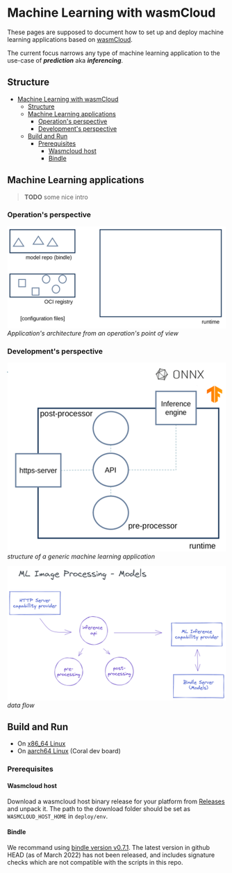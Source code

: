 # Machine Learning with wasmCloud

These pages are supposed to document how to set up and deploy machine learning applications based on [wasmCloud](https://wasmcloud.dev/).

The current focus narrows any type of machine learning application to the use-case of __*prediction*__ aka __*inferencing*__.

## Structure

- [Machine Learning with wasmCloud](#machine-learning-with-wasmcloud)
  - [Structure](#structure)
  - [Machine Learning applications](#machine-learning-applications)
    - [Operation's perspective](#operations-perspective)
    - [Development's perspective](#developments-perspective)
  - [Build and Run](#build-and-run)
    - [Prerequisites](#prerequisites)
      - [Wasmcloud host](#wasmcloud-host)
      - [Bindle](#bindle)

## Machine Learning applications

> __TODO__ some nice intro

### Operation's perspective

![generic application](images/repo-registry-runtime.png)
*Application's architecture from an operation's point of view*

### Development's perspective

![generic application](images/application.png)
*structure of a generic machine learning application*

![generic application](images/application-excalidraw-wo-background.png)
*data flow*

## Build and Run

- On [x86_64 Linux](./x86_64-linux)
- On [aarch64 Linux](./aarch64-linux.html) (Coral dev board)

### Prerequisites

#### Wasmcloud host

Download a wasmcloud host binary release for your platform from [Releases](https://github.com/wasmCloud/wasmcloud-otp/releases)
and unpack it. The path to the download folder should be set as `WASMCLOUD_HOST_HOME` in `deploy/env`.

#### Bindle

We recommand using [bindle version v0.7.1](https://github.com/deislabs/bindle/tags). The latest version in github HEAD (as of March 2022) has not been released, and includes signature checks which are not compatible with the scripts in this repo.
